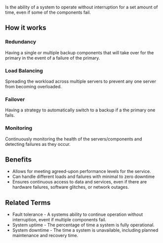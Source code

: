 Is the ability of a system to operate without interruption for a set amount of time, even if some of the components fail.
## How it works
### Redundancy
Having a single or multiple backup components that will take over for the primary in the event of a failure of the primary.
### Load Balancing
Spreading the workload across multiple servers to prevent any one server from becoming overloaded.
### Failover
Having a strategy to automatically switch to a backup if a the primary one fails.
### Monitoring
Continuously monitoring the health of the servers/components and detecting failures as they occur.
## Benefits
- Allows for meeting agreed-upon performance levels for the service.
- Can handle different loads and failures with minimal to zero downtime
- Ensures continuous access to data and services, even if there are hardware failures, software glitches, or network outages.
## Related Terms
- Fault tolerance - A systems ability to continue operation without interruption, event if multiple components fail.
- System uptime - The percentage of time a system is fully operational.
- System downtime - The time a system is unavailable, including planned maintenance and recovery time.